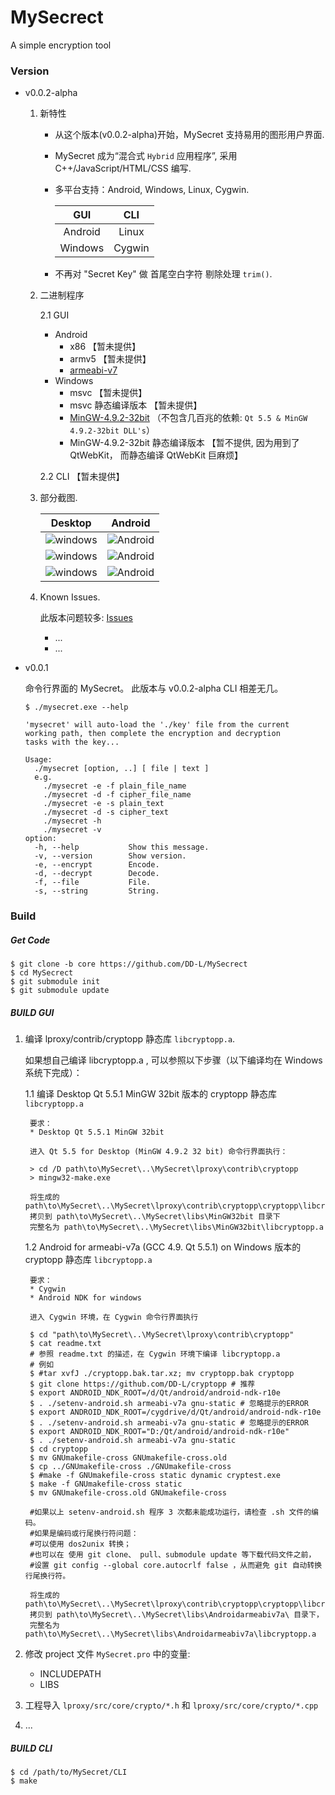 # MySecrect
A simple encryption tool

### Version

* v0.0.2-alpha
	
	1. 新特性

		* 从这个版本(v0.0.2-alpha)开始，MySecret 支持易用的图形用户界面. 
		* MySecret 成为“混合式 `Hybrid` 应用程序”, 采用 C++/JavaScript/HTML/CSS 编写. 
		* 多平台支持：Android, Windows, Linux, Cygwin.

			|  GUI  |  CLI  |
			|:-----:|:-----:|
			|Android| Linux |
			|Windows| Cygwin| 
		
		* 不再对 "Secret Key" 做 首尾空白字符 剔除处理 `trim()`.

	2. 二进制程序
		
		2.1 GUI

		* Android
			* x86  【暂未提供】
			* armv5 【暂未提供】
			* [armeabi-v7]()
		* Windows
			* msvc  【暂未提供】
			* msvc  静态编译版本 【暂未提供】
			* [MinGW-4.9.2-32bit]() （不包含几百兆的依赖: `Qt 5.5 & MinGW 4.9.2-32bit DLL's`）
			* MinGW-4.9.2-32bit 静态编译版本 【暂不提供, 因为用到了QtWebKit， 而静态编译 QtWebKit 巨麻烦】

		2.2 CLI 【暂未提供】
			
	3. 部分截图.

		|Desktop|Android|
		|:-----:|:-----:|
		|![windows](./doc/Screenshots/0.png)| ![Android](./doc/Screenshots/3.png)|
		|![windows](./doc/Screenshots/1.png)| ![Android](./doc/Screenshots/5.png)|
		|![windows](./doc/Screenshots/2.png)| ![Android](./doc/Screenshots/4.png)|

	4. Known Issues.

		此版本问题较多: [Issues]()
		* ...
		* ...

* v0.0.1

	命令行界面的 MySecret。 此版本与 v0.0.2-alpha CLI 相差无几。
	
	```
	$ ./mysecret.exe --help

	'mysecret' will auto-load the './key' file from the current
	working path, then complete the encryption and decryption
	tasks with the key...
	
	Usage:
	  ./mysecret [option, ..] [ file | text ]
	  e.g.
	    ./mysecret -e -f plain_file_name
	    ./mysecret -d -f cipher_file_name
	    ./mysecret -e -s plain_text
	    ./mysecret -d -s cipher_text
	    ./mysecret -h
	    ./mysecret -v
	option:
	  -h, --help           Show this message.
	  -v, --version        Show version.
	  -e, --encrypt        Encode.
	  -d, --decrypt        Decode.
	  -f, --file           File.
	  -s, --string         String.

	```


### Build

##### Get Code

	$ git clone -b core https://github.com/DD-L/MySecrect
	$ cd MySecrect
	$ git submodule init
	$ git submodule update

##### BUILD GUI 

1. 编译 lproxy/contrib/cryptopp 静态库 `libcryptopp.a`. 

	如果想自己编译 libcryptopp.a , 可以参照以下步骤（以下编译均在 Windows 系统下完成）：

	1.1 编译 Desktop Qt 5.5.1 MinGW 32bit 版本的 cryptopp 静态库 `libcryptopp.a`

		要求： 
		* Desktop Qt 5.5.1 MinGW 32bit
		
		进入 Qt 5.5 for Desktop (MinGW 4.9.2 32 bit) 命令行界面执行：

		> cd /D path\to\MySecret\..\MySecret\lproxy\contrib\cryptopp
		> mingw32-make.exe

		将生成的 path\to\MySecret\..\MySecret\lproxy\contrib\cryptopp\cryptopp\libcryptopp.a
		拷贝到 path\to\MySecret\..\MySecret\libs\MinGW32bit 目录下
		完整名为 path\to\MySecret\..\MySecret\libs\MinGW32bit\libcryptopp.a
		
		
	1.2 Android for armeabi-v7a (GCC 4.9. Qt 5.5.1) on Windows 版本的 cryptopp 静态库 `libcryptopp.a`

		要求：
		* Cygwin
		* Android NDK for windows

		进入 Cygwin 环境，在 Cygwin 命令行界面执行
		
		$ cd "path\to\MySecret\..\MySecret\lproxy\contrib\cryptopp"
		$ cat readme.txt
		# 参照 readme.txt 的描述，在 Cygwin 环境下编译 libcryptopp.a
		# 例如
		$ #tar xvfJ ./cryptopp.bak.tar.xz; mv cryptopp.bak cryptopp
		$ git clone https://github.com/DD-L/cryptopp # 推荐
		$ export ANDROID_NDK_ROOT=/d/Qt/android/android-ndk-r10e
        $ . ./setenv-android.sh armeabi-v7a gnu-static # 忽略提示的ERROR
        $ export ANDROID_NDK_ROOT=/cygdrive/d/Qt/android/android-ndk-r10e
        $ . ./setenv-android.sh armeabi-v7a gnu-static # 忽略提示的ERROR
        $ export ANDROID_NDK_ROOT="D:/Qt/android/android-ndk-r10e"
        $ . ./setenv-android.sh armeabi-v7a gnu-static 
        $ cd cryptopp
        $ mv GNUmakefile-cross GNUmakefile-cross.old
        $ cp ../GNUmakefile-cross ./GNUmakefile-cross
        $ #make -f GNUmakefile-cross static dynamic cryptest.exe
        $ make -f GNUmakefile-cross static
        $ mv GNUmakefile-cross.old GNUmakefile-cross

		#如果以上 setenv-android.sh 程序 3 次都未能成功运行，请检查 .sh 文件的编码。
		#如果是编码或行尾换行符问题：
		#可以使用 dos2unix 转换；
		#也可以在 使用 git clone、 pull、submodule update 等下载代码文件之前，
		#设置 git config --global core.autocrlf false ，从而避免 git 自动转换行尾换行符。

		将生成的 path\to\MySecret\..\MySecret\lproxy\contrib\cryptopp\cryptopp\libcryptopp.a
		拷贝到 path\to\MySecret\..\MySecret\libs\Androidarmeabiv7a\ 目录下， 
		完整名为 path\to\MySecret\..\MySecret\libs\Androidarmeabiv7a\libcryptopp.a
		

2. 修改 project 文件 `MySecret.pro` 中的变量:

	* INCLUDEPATH
	* LIBS

3. 工程导入 `lproxy/src/core/crypto/*.h` 和 `lproxy/src/core/crypto/*.cpp`

4. ...

##### BUILD CLI

	$ cd /path/to/MySecret/CLI
	$ make




	
	